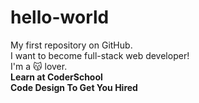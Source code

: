 # hello-world
My first repository on GitHub.  
I want to become full-stack web developer!  
I'm a 😽 lover.  
**Learn at CoderSchool**  
**Code Design To Get You Hired**
